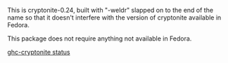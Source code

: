 This is cryptonite-0.24, built with "-weldr" slapped on to the end of the name
so that it doesn't interfere with the version of cryptonite available in
Fedora.

This package does not require anything not available in Fedora.

[ghc-cryptonite status](https://copr.fedorainfracloud.org/coprs/dshea/bdcs-haskell-deps/package/ghc-cryptonite/status_image/last_build.png)
